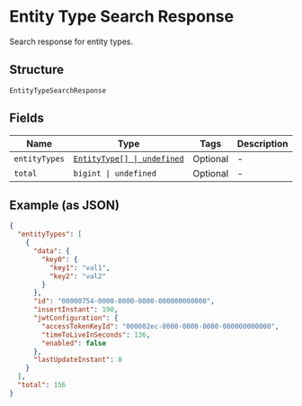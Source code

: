 
# Entity Type Search Response

Search response for entity types.

## Structure

`EntityTypeSearchResponse`

## Fields

| Name | Type | Tags | Description |
|  --- | --- | --- | --- |
| `entityTypes` | [`EntityType[] \| undefined`](../../doc/models/entity-type.md) | Optional | - |
| `total` | `bigint \| undefined` | Optional | - |

## Example (as JSON)

```json
{
  "entityTypes": [
    {
      "data": {
        "key0": {
          "key1": "val1",
          "key2": "val2"
        }
      },
      "id": "00000754-0000-0000-0000-000000000000",
      "insertInstant": 190,
      "jwtConfiguration": {
        "accessTokenKeyId": "000002ec-0000-0000-0000-000000000000",
        "timeToLiveInSeconds": 136,
        "enabled": false
      },
      "lastUpdateInstant": 8
    }
  ],
  "total": 156
}
```

